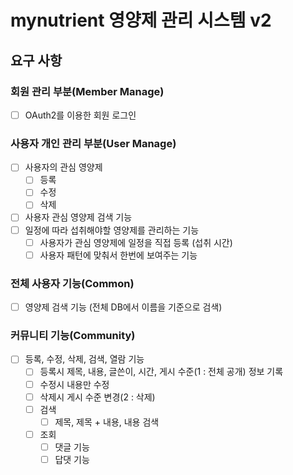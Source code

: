 # mynutrient 영양제 관리 시스템 v2
## 요구 사항
### 회원 관리 부분(Member Manage)
- [ ] OAuth2를 이용한 회원 로그인

### 사용자 개인 관리 부분(User Manage)
- [ ] 사용자의 관심 영양제 
  - [ ] 등록
  - [ ] 수정
  - [ ] 삭제
- [ ] 사용자 관심 영양제 검색 기능 
- [ ] 일정에 따라 섭취해야할 영양제를 관리하는 기능
    - [ ] 사용자가 관심 영양제에 일정을 직접 등록 (섭취 시간)
    - [ ] 사용자 패턴에 맞춰서 한번에 보여주는 기능

### 전체 사용자 기능(Common)
- [ ] 영양제 검색 기능 (전체 DB에서 이름을 기준으로 검색)
### 커뮤니티 기능(Community)
- [ ] 등록, 수정, 삭제, 검색, 열람 기능
    - [ ] 등록시 제목, 내용, 글쓴이, 시간, 게시 수준(1 : 전체 공개) 정보 기록  
    - [ ] 수정시 내용만 수정
    - [ ] 삭제시 게시 수준 변경(2 : 삭제)
    - [ ] 검색
        - [ ] 제목, 제목 + 내용, 내용 검색
    - [ ] 조회
        - [ ] 댓글 기능
        - [ ] 답댓 기능
